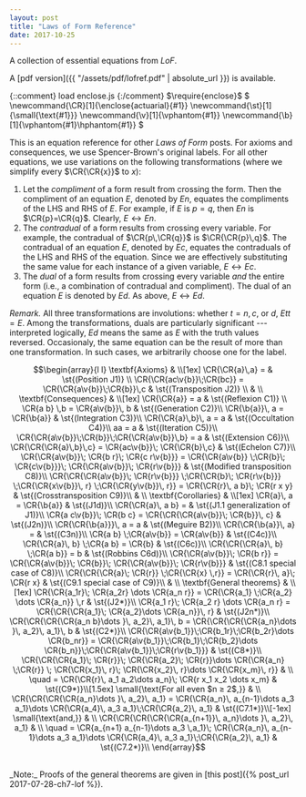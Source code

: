 ```yaml
---
layout: post
title: "Laws of Form Reference"
date: 2017-10-25
---
```

A collection of essential equations from _LoF_.
<!--more-->

A [pdf version]({{ "/assets/pdf/lofref.pdf" | absolute_url }})
is available.

{::comment} load enclose.js {:/comment}
$\require{enclose}$
$
\newcommand{\CR}[1]{\enclose{actuarial}{#1}}
\newcommand{\st}[1]{\small\{\text{#1}}}
\newcommand{\v}[1]{\vphantom{#1}}
\newcommand{\b}[1]{\vphantom{#1}\hphantom{#1}}
$

This is an equation reference for other _Laws of Form_ posts. For axioms
and consequences, we use Spencer-Brown's original labels. For all other
equations, we use variations on the following transformations (where
we simplify every $\CR{\CR{x}}$ to $x$):
  1. Let the _compliment_ of a form result from
     crossing the form. Then the compliment of an equation $E$, denoted
     by $En$, equates the compliments of the LHS and RHS of $E$.
     For example, if $E$ is $p=q$, then $En$ is $\CR{p}=\CR{q}$. Clearly,
     $E \leftrightarrow En$.
  2. The _contradual_ of a form results from crossing every
     variable. For example, the contradual of $\CR{p\,\CR{q}}$ is
     $\CR{\CR{p}\,q}$. The contradual of an equation $E$, denoted by
     $Ec$, equates the contraduals of
     the LHS and RHS of the equation. Since we are effectively substituting
     the same value for each instance of a given variable, $E \leftrightarrow
     Ec$.
  3. The _dual_ of a form results from crossing every variable _and_ the
     entire form (i.e., a combination of contradual and compliment).
     The dual of an equation $E$ is denoted by $Ed$. As above,
     $E \leftrightarrow Ed$.

_Remark._ All three transformations are involutions: whether $t=n,c,$ or $d$,
$Ett=E$. Among the transformations, duals are particularly significant ---
interpreted logically, $Ed$
means the same as $E$ with the truth values reversed. Occasionaly, the same
equation can be the result of more than one transformation. In such cases, we
arbitrarily choose one for the label.

$$\begin{array}{l l}
\textbf{Axioms} & \\[1ex]
\CR{\CR{a}\,a} =    & \st{(Position J1)} \\
\CR{\CR{ac\v{b}}\;\CR{bc}} = \CR{\CR{a\v{b}}\;\CR{b}}\,c & \st{(Transposition J2)} \\
 & \\
\textbf{Consequences} & \\[1ex]
\CR{\CR{a}} = a 	  	& \st{(Reflexion C1)} \\
\CR{a b} \,b = \CR{a\v{b}}\, b & \st{(Generation C2)}\\
\CR{\b{a}}\, a = \CR{\b{a}} & \st{(Integration C3)}\\
\CR{\CR{a}\,b}\, a = a & \st{(Occultation C4)}\\
aa = a & \st{(Iteration C5)}\\
\CR{\CR{a\v{b}}\;\CR{b}}\;\CR{\CR{a\v{b}}\,b} = a & \st{(Extension C6)}\\
\CR{\CR{\CR{a}\,b}\,c} = \CR{ac\v{b}}\; \CR{\CR{b}\,c} & \st{(Echelon C7)}\\
\CR{\CR{a\v{b}}\; \CR{b r}\; \CR{c r\v{b}}}
 = \CR{\CR{a\v{b}} \;\CR{b}\; \CR{c\v{b}}}\; \CR{\CR{a\v{b}}\; \CR{r\v{b}}} & \st{(Modified transposition C8)}\\
\CR{\CR{\CR{a\v{b}}\; \CR{r\v{b}}} \;\CR{\CR{b}\; \CR{r\v{b}}} \;\CR{\CR{x\v{b}}\, r} \;\CR{\CR{y\v{b}}\, r}}
= \CR{\CR{r}\, a b}\; \CR{r x y} & \st{(Crosstransposition C9)}\\
 & \\
\textbf{Corollaries} & \\[1ex]
\CR{a}\, a = \CR{\b{a}} & \st{(J1d)}\\
\CR{\CR{a}\, a b} = & \st{(J1.1 generalization of J1)}\\
\CR{a c\v{b}}\; \CR{b c} = \CR{\CR{\CR{a\v{b}}\; \CR{b}}\, c} & \st{(J2n)}\\
\CR{\CR{\b{a}}}\, a = a & \st{(Meguire B2)}\\
\CR{\CR{\b{a}}\, a} = & \st{(C3n)}\\
\CR{a b} \;\CR{a\v{b}} = \CR{a\v{b}} & \st{(C4c)}\\
\CR{\CR{a}\, b} \;\CR{a b} = \CR{b} & \st{(C6c)}\\
\CR{\CR{\CR{a}\, b} \;\CR{a b}} = b & \st{(Robbins C6d)}\\
\CR{\CR{a\v{b}}\; \CR{b r}} = \CR{\CR{a\v{b}}\; \CR{b}}\; \CR{\CR{a\v{b}}\; \CR{r\v{b}}} & \st{(C8.1 special case of C8)}\\
\CR{\CR{\CR{a}\; \CR{r}} \;\CR{\CR{x} \,r}} = \CR{\CR{r}\, a}\; \CR{r x} & \st{(C9.1 special case of C9)}\\
 & \\
\textbf{General theorems} & \\[1ex]
\CR{\CR{a_1r}\; \CR{a_2r} \dots \CR{a_n r}} = \CR{\CR{a_1} \;\CR{a_2} \dots \CR{a_n}} \,r & \st{(J2*)}\\
\CR{a_1 r}\; \CR{a_2 r} \dots \CR{a_n r} = \CR{\CR{\CR{a_1}\; \CR{a_2}\dots \CR{a_n}}\, r} & \st{(J2n*)}\\
\CR{\CR{\CR{\CR{a_n b}\dots }\, a_2}\, a_1}\, b = \CR{\CR{\CR{\CR{a_n}\dots }\, a_2}\, a_1}\, b & \st{(C2*)}\\
\CR{\CR{a\v{b_1}}\;\CR{b_1r}\;\CR{b_2r}\dots \CR{b_nr}} =
\CR{\CR{a\v{b_1}}\;\CR{b_1}\;\CR{b_2}\dots \CR{b_n}}\;\CR{\CR{a\v{b_1}}\;\CR{r\v{b_1}}} & \st{(C8*)}\\
\CR{\CR{\CR{a_1}\; \CR{r}}\; \CR{\CR{a_2}\; \CR{r}}\dots \CR{\CR{a_n} \;\CR{r}} \; \CR{\CR{x_1}\, r}\; \CR{\CR{x_2}\, r}\dots \CR{\CR{x_m}\, r}} & \\
\quad = \CR{\CR{r}\, a_1 a_2\dots a_n}\; \CR{r x_1 x_2 \dots x_m} & \st{(C9*)}\\[1.5ex]
\small{\text{For all even $n ≥ 2$,}} & \\
 \CR{\CR{\CR{\CR{a_n}\dots }\, a_2}\, a_1} = \CR{\CR{a_n}\, a_{n-1}\dots a_3 a_1}\dots \CR{\CR{a_4}\, a_3 a_1}\;\CR{\CR{a_2}\, a_1} & \st{(C7.1*)}\\[-1ex]
\small{\text{and,}} & \\
\CR{\CR{\CR{\CR{\CR{a_{n+1}}\, a_n}\dots }\, a_2}\, a_1} & \\
\quad = \CR{a_{n+1} a_{n-1}\dots a_3 \,a_1}\; \CR{\CR{a_n}\, a_{n-1}\dots a_3 a_1}\dots \CR{\CR{a_4}\, a_3 a_1}\;\CR{\CR{a_2}\, a_1} & \st{(C7.2*)}\\
\end{array}$$

<br>
_Note:_ Proofs of the general theorems are given
in [this post]({% post_url 2017-07-28-ch7-lof %}).
